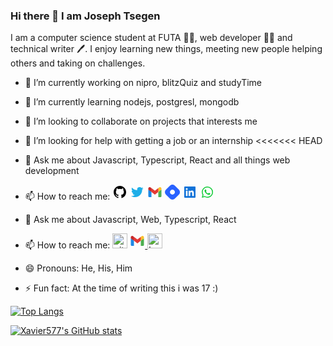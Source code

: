 ### Hi there 👋 I am Joseph Tsegen

<head>
<link href='https://unpkg.com/boxicons@2.0.9/css/boxicons.min.css' rel='stylesheet'>
</head>

I am a computer science student at FUTA 🧑‍🎓, web developer 👨‍💻 and technical writer 🖊️.
I enjoy learning new things, meeting new people helping others and taking on challenges.

- 🔭 I’m currently working on nipro, blitzQuiz and studyTime
- 🌱 I’m currently learning nodejs, postgresl, mongodb
- 👯 I’m looking to collaborate on projects that interests me
- 🤔 I’m looking for help with getting a job or an internship
<<<<<<< HEAD
- 💬 Ask me about Javascript, Typescript, React and all things web development
- 📫 How to reach me: [<svg xmlns="http://www.w3.org/2000/svg" width="24" height="24" viewBox="0 0 24 24" style="fill: rgba(0, 0, 0, 1);transform: ;msFilter:;"><path fill-rule="evenodd" clip-rule="evenodd" d="M12.026 2c-5.509 0-9.974 4.465-9.974 9.974 0 4.406 2.857 8.145 6.821 9.465.499.09.679-.217.679-.481 0-.237-.008-.865-.011-1.696-2.775.602-3.361-1.338-3.361-1.338-.452-1.152-1.107-1.459-1.107-1.459-.905-.619.069-.605.069-.605 1.002.07 1.527 1.028 1.527 1.028.89 1.524 2.336 1.084 2.902.829.091-.645.351-1.085.635-1.334-2.214-.251-4.542-1.107-4.542-4.93 0-1.087.389-1.979 1.024-2.675-.101-.253-.446-1.268.099-2.64 0 0 .837-.269 2.742 1.021a9.582 9.582 0 0 1 2.496-.336 9.554 9.554 0 0 1 2.496.336c1.906-1.291 2.742-1.021 2.742-1.021.545 1.372.203 2.387.099 2.64.64.696 1.024 1.587 1.024 2.675 0 3.833-2.33 4.675-4.552 4.922.355.308.675.916.675 1.846 0 1.334-.012 2.41-.012 2.737 0 .267.178.577.687.479C19.146 20.115 22 16.379 22 11.974 22 6.465 17.535 2 12.026 2z"></path></svg>](https://github.com/Xavier577)
  [<svg xmlns="http://www.w3.org/2000/svg" width="24" height="24" viewBox="0 0 24 24" style="fill: rgba(30, 174, 232, 1);transform: ;msFilter:;"><path d="M19.633 7.997c.013.175.013.349.013.523 0 5.325-4.053 11.461-11.46 11.461-2.282 0-4.402-.661-6.186-1.809.324.037.636.05.973.05a8.07 8.07 0 0 0 5.001-1.721 4.036 4.036 0 0 1-3.767-2.793c.249.037.499.062.761.062.361 0 .724-.05 1.061-.137a4.027 4.027 0 0 1-3.23-3.953v-.05c.537.299 1.16.486 1.82.511a4.022 4.022 0 0 1-1.796-3.354c0-.748.199-1.434.548-2.032a11.457 11.457 0 0 0 8.306 4.215c-.062-.3-.1-.611-.1-.923a4.026 4.026 0 0 1 4.028-4.028c1.16 0 2.207.486 2.943 1.272a7.957 7.957 0 0 0 2.556-.973 4.02 4.02 0 0 1-1.771 2.22 8.073 8.073 0 0 0 2.319-.624 8.645 8.645 0 0 1-2.019 2.083z"></path></svg>](https://twitter.com/Tsegs_tech)
  [<svg xmlns="http://www.w3.org/2000/svg"  viewBox="0 0 48 48" width="24px" height="24px"><path fill="#4caf50" d="M45,16.2l-5,2.75l-5,4.75L35,40h7c1.657,0,3-1.343,3-3V16.2z"/><path fill="#1e88e5" d="M3,16.2l3.614,1.71L13,23.7V40H6c-1.657,0-3-1.343-3-3V16.2z"/><polygon fill="#e53935" points="35,11.2 24,19.45 13,11.2 12,17 13,23.7 24,31.95 35,23.7 36,17"/><path fill="#c62828" d="M3,12.298V16.2l10,7.5V11.2L9.876,8.859C9.132,8.301,8.228,8,7.298,8h0C4.924,8,3,9.924,3,12.298z"/><path fill="#fbc02d" d="M45,12.298V16.2l-10,7.5V11.2l3.124-2.341C38.868,8.301,39.772,8,40.702,8h0 C43.076,8,45,9.924,45,12.298z"/></svg>](mailto:josephtsegen10@gmail.com)
  [<svg width="24" height="24" viewBox="0 0 337 337" fill="none">
  <rect x="113" y="113" width="111" height="111" rx="55.5" fill="white"/>
  <path fill-rule="evenodd" clip-rule="evenodd" d="M24.155 112.598c-30.873 30.874-30.873 80.93 0 111.804l89.443 89.443c30.874 30.873 80.93 30.873 111.804 0l89.443-89.443c30.873-30.874 30.873-80.93 0-111.804l-89.443-89.443c-30.874-30.873-80.93-30.873-111.804 0l-89.443 89.443zm184.476 95.033c21.612-21.611 21.612-56.651 0-78.262-21.611-21.612-56.651-21.612-78.262 0-21.612 21.611-21.612 56.651 0 78.262 21.611 21.612 56.651 21.612 78.262 0z" fill="#2962FF"/></svg>](https://hashnode.com/@xavier577)
  <svg xmlns="http://www.w3.org/2000/svg" width="24" height="24" viewBox="0 0 24 24" style="fill: rgba(16, 114, 216, 1);transform: ;msFilter:;"><path d="M20 3H4a1 1 0 0 0-1 1v16a1 1 0 0 0 1 1h16a1 1 0 0 0 1-1V4a1 1 0 0 0-1-1zM8.339 18.337H5.667v-8.59h2.672v8.59zM7.003 8.574a1.548 1.548 0 1 1 0-3.096 1.548 1.548 0 0 1 0 3.096zm11.335 9.763h-2.669V14.16c0-.996-.018-2.277-1.388-2.277-1.39 0-1.601 1.086-1.601 2.207v4.248h-2.667v-8.59h2.56v1.174h.037c.355-.675 1.227-1.387 2.524-1.387 2.704 0 3.203 1.778 3.203 4.092v4.71z"></path></svg>
  [<svg xmlns="http://www.w3.org/2000/svg" width="24" height="24" viewBox="0 0 24 24" style="fill: rgba(17, 203, 55, 1);transform: ;msFilter:;"><path fill-rule="evenodd" clip-rule="evenodd" d="M18.403 5.633A8.919 8.919 0 0 0 12.053 3c-4.948 0-8.976 4.027-8.978 8.977 0 1.582.413 3.126 1.198 4.488L3 21.116l4.759-1.249a8.981 8.981 0 0 0 4.29 1.093h.004c4.947 0 8.975-4.027 8.977-8.977a8.926 8.926 0 0 0-2.627-6.35m-6.35 13.812h-.003a7.446 7.446 0 0 1-3.798-1.041l-.272-.162-2.824.741.753-2.753-.177-.282a7.448 7.448 0 0 1-1.141-3.971c.002-4.114 3.349-7.461 7.465-7.461a7.413 7.413 0 0 1 5.275 2.188 7.42 7.42 0 0 1 2.183 5.279c-.002 4.114-3.349 7.462-7.461 7.462m4.093-5.589c-.225-.113-1.327-.655-1.533-.73-.205-.075-.354-.112-.504.112s-.58.729-.711.879-.262.168-.486.056-.947-.349-1.804-1.113c-.667-.595-1.117-1.329-1.248-1.554s-.014-.346.099-.458c.101-.1.224-.262.336-.393.112-.131.149-.224.224-.374s.038-.281-.019-.393c-.056-.113-.505-1.217-.692-1.666-.181-.435-.366-.377-.504-.383a9.65 9.65 0 0 0-.429-.008.826.826 0 0 0-.599.28c-.206.225-.785.767-.785 1.871s.804 2.171.916 2.321c.112.15 1.582 2.415 3.832 3.387.536.231.954.369 1.279.473.537.171 1.026.146 1.413.089.431-.064 1.327-.542 1.514-1.066.187-.524.187-.973.131-1.067-.056-.094-.207-.151-.43-.263"></path></svg>](https://wa.me/2348050896109)

- 💬 Ask me about Javascript, Web, Typescript, React
- 📫 How to reach me: [<img src='https://cdn.jsdelivr.net/npm/simple-icons@3.0.1/icons/github.svg' alt='github' height='24'>](https://github.com/Xavier577)
  <a href="https://twitter.com/Tsegs_tech"><i class='bx bxl-twitter' style='color:#1fbec9; font-size: 24px;'  ></i></a>
  <a href="mailto:josephtsegen10@gmail.com"><svg xmlns="http://www.w3.org/2000/svg"  viewBox="0 0 48 48" width="24px" height="24px"><path fill="#4caf50" d="M45,16.2l-5,2.75l-5,4.75L35,40h7c1.657,0,3-1.343,3-3V16.2z"/><path fill="#1e88e5" d="M3,16.2l3.614,1.71L13,23.7V40H6c-1.657,0-3-1.343-3-3V16.2z"/><polygon fill="#e53935" points="35,11.2 24,19.45 13,11.2 12,17 13,23.7 24,31.95 35,23.7 36,17"/><path fill="#c62828" d="M3,12.298V16.2l10,7.5V11.2L9.876,8.859C9.132,8.301,8.228,8,7.298,8h0C4.924,8,3,9.924,3,12.298z"/><path fill="#fbc02d" d="M45,12.298V16.2l-10,7.5V11.2l3.124-2.341C38.868,8.301,39.772,8,40.702,8h0 C43.076,8,45,9.924,45,12.298z"/></svg> </a>
  [<img src='./hashnode.svg' alt='hashnode' height='24'>](https://hashnode.com/@xavier577)
[<i class='bx bxl-linkedin-square' style='color:#1e59cb; font-size: 24px;'></i>](https://www.linkedin.com/in/joseph-tsegen-b023a11b8/)
  <a href="https://wa.me/2348050896109"><i class='bx bxl-whatsapp' style='color:#08d41c; font-size: 24px;'  ></i> </a>


- 😄 Pronouns: He, His, Him
- ⚡ Fun fact: At the time of writing this i was 17 :)

[![Top Langs](https://github-readme-stats.vercel.app/api/top-langs/?username=Xavier577&layout=compact&theme=dark)](https://github.com/Xaiver577/github-readme-stats)

[![Xavier577's GitHub stats](https://github-readme-stats.vercel.app/api?username=xavier577&theme=dark)](https://github.com/xavier577/github-readme-stats)
